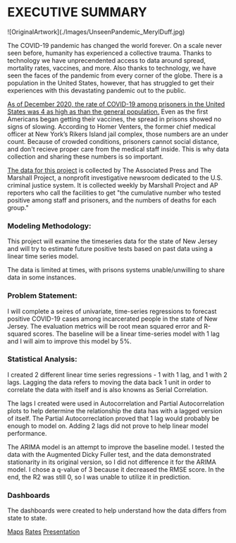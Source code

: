 # EXECUTIVE SUMMARY

<div align=”center”>![OriginalArtwork](./Images/UnseenPandemic_MerylDuff.jpg)</div>


The COVID-19 pandemic has changed the world forever. On a scale never seen before, humanity has experienced a collective trauma. Thanks to technology we have unprecendented access to data around spread, mortality rates, vaccines, and more. Also thanks to technology, we have seen the faces of the pandemic from every corner of the globe. There is a population in the United States, however, that has struggled to get their experiences with this devastating pandemic out to the public. 

[As of December 2020, the rate of COVID-19 among prisoners in the United States was 4 as high as than the general population.](https://www.themarshallproject.org/2020/12/18/1-in-5-prisoners-in-the-u-s-has-had-covid-19) Even as the first Americans began getting their vaccines, the spread in prisons showed no signs of slowing. According to Homer Venters, the former chief medical officer at New York’s Rikers Island jail complex, those numbers are an under count. Because of crowded conditions, prisoners cannot social distance, and don't recieve proper care from the medical staff inside. This is why data collection and sharing these numbers is so important. 

[The data for this project](https://data.world/associatedpress/marshall-project-covid-cases-in-prisons/workspace/file?filename=covid_prison_rates.csv) is collected by The Associated Press and The Marshall Project,  a nonprofit investigative newsroom dedicated to the U.S. criminal justice system. It is collected weekly by Marshall Project and AP reporters who call the facilities to get "the cumulative number who tested positive among staff and prisoners, and the numbers of deaths for each group."

### Modeling Methodology:

This project will examine the timeseries data for the state of New Jersey and will try to estimate future positive tests based on past data using a linear time series model.

The data is limited at times, with prisons systems unable/unwilling to share data in some instances. 

### Problem Statement:

I will complete a seires of univariate, time-series regressions to forecast positive COVID-19 cases among incarcerated people in the state of New Jersey. The evaluation metrics will be root mean squared error and R-squared scores. The baseline will be a linear time-series model with 1 lag and I will aim to improve this model by 5%.

### Statistical Analysis:

I created 2 different linear time series regressions - 1 with 1 lag, and 1 with 2 lags. Lagging the data refers to moving the data back 1 unit in order to correlate the data with itself and is also knowns as Serial Correlation. 

The lags I created were used in Autocorrelation and Partial Autocorrelation plots to help determine the relationship the data has with a lagged version of itself. The Partial Autocorreclation proved that 1 lag would probably be enough to model on. Adding 2 lags did not prove to help linear model performance.

The ARIMA model is an attempt to improve the baseline model. I tested the data with the Augmented Dicky Fuller test, and the data demonstrated stationarity in its original version, so I did not difference it for the ARIMA model. I chose a q-value of 3 because it decreased the RMSE score. In the end, the R2 was still 0, so I was unable to utilize it in prediction. 

### Dashboards
The dashboards were created to help understand how the data differs from state to state.

[Maps](https://public.tableau.com/shared/HQ2X2GB84?:display_count=y&:origin=viz_share_link)
[Rates](https://public.tableau.com/profile/meryl1401#!/vizhome/Covid-19-USPrisons_2/Rates)
[Presentation](https://prezi.com/view/WIxg7VvtAyiE87D6EitX/)
